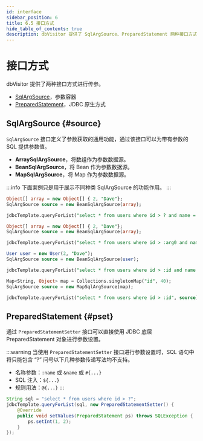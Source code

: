 ```yaml
---
id: interface
sidebar_position: 6
title: 6.5 接口方式
hide_table_of_contents: true
description: dbVisitor 提供了 SqlArgSource、PreparedStatement 两种接口方式进行传参。
---
```


# 接口方式

dbVisitor 提供了两种接口方式进行传参。
- [SqlArgSource](./interface#source)，参数容器
- [PreparedStatement](./interface#pset)，JDBC 原生方式

## SqlArgSource {#source}

`SqlArgSource` 接口定义了参数获取的通用功能，通过该接口可以为带有参数的 SQL 提供参数值。

- **ArraySqlArgSource**，将数组作为参数数据源。
- **BeanSqlArgSource**，将 Bean 作为参数数据源。
- **MapSqlArgSource**，将 Map 作为参数数据源。

:::info
下面案例只是用于展示不同种类 SqlArgSource 的功能作用。
:::

```sql title='例1：ArraySqlArgSource 使用位置参数'
Object[] array = new Object[] { 2, "Dave"};
SqlArgSource source = new BeanSqlArgSource(array);

jdbcTemplate.queryForList("select * from users where id > ? and name = ?", source);
```

```sql title='例2：ArraySqlArgSource 使用名称化位置参数'
Object[] array = new Object[] { 2, "Dave"};
SqlArgSource source = new BeanSqlArgSource(array);

jdbcTemplate.queryForList("select * from users where id > :arg0 and name = :arg1", source);
```

```sql title='例3：BeanSqlArgSource 使用 Bean 传递参数'
User user = new User(2, "Dave");
SqlArgSource source = new BeanSqlArgSource(user);

jdbcTemplate.queryForList("select * from users where id > :id and name = :name", source);
```

```sql title='例4：MapSqlArgSource 使用 Map 传递参数'
Map<String, Object> map = Collections.singletonMap("id", 40);
SqlArgSource source = new MapSqlArgSource(map);

jdbcTemplate.queryForList("select * from users where id > :id", source);
```

## PreparedStatement {#pset}

通过 `PreparedStatementSetter` 接口可以直接使用 JDBC 底层 PreparedStatement 对象进行参数设置。

:::warning
当使用 `PreparedStatementSetter` 接口进行参数设置时，SQL 语句中将只能包含 “?” 问号以下几种参数传递写法均不支持。
- 名称参数：`:name` 或 `&name` 或 `#{...}`
- SQL 注入：`${...}`
- 规则用法：`@{...}`
:::

```java title='使用 PreparedStatement'
String sql = "select * from users where id > ?";
jdbcTemplate.queryForList(sql, new PreparedStatementSetter() {
    @Override
    public void setValues(PreparedStatement ps) throws SQLException {
        ps.setInt(1, 2);
    }
});
```
